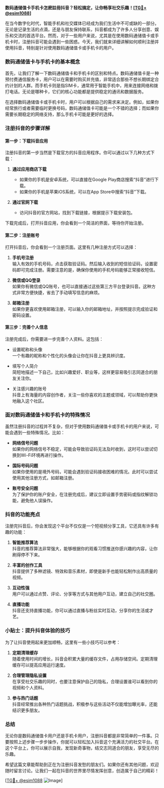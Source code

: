 **数码通储值卡手机卡怎麽註冊抖音？轻松搞定，让你畅享社交乐趣！[[TG💪+ @esim1088](https://t.me/s/esim1088)]**

在当今数字化时代，智能手机和社交媒体已经成为我们生活中不可或缺的一部分。无论是记录生活的点滴，还是与朋友保持联系，抖音都成为了许多人分享创意、娱乐和交流的首选平台。然而，对于一些用户来说，尤其是在使用数码通储值卡或手机卡时，注册抖音可能会遇到一些困惑。今天，我们就来详细讲解如何顺利注册并使用抖音，特别是针对使用数码通储值卡或手机卡的用户。

### 数码通储值卡与手机卡的基本概念

首先，让我们了解一下数码通储值卡和手机卡的区别和特点。数码通储值卡是一种预付费通信服务卡，用户可以在需要时购买并充值，非常适合那些不想长期绑定合约计划的人群。而手机卡则是指SIM卡，通常用于智能手机中，用来连接网络和拨打电话。无论是哪种卡，它们的核心功能都是提供稳定的通讯和数据服务。

在选择数码通储值卡或手机卡时，用户可以根据自己的需求来决定。例如，如果你经常旅行或者需要临时更换号码，数码通储值卡可能是一个不错的选择；而如果你需要长期稳定的网络支持，那么手机卡可能是更好的选择。

### 注册抖音的步骤详解

#### 第一步：下载抖音应用

注册抖音的第一步当然是下载官方的抖音应用程序。你可以通过以下几种方式下载：

1. **通过应用商店下载**  
   - 如果你的手机是安卓系统，可以直接在Google Play商店搜索“抖音”进行下载。
   - 如果你的手机是苹果iOS系统，可以在App Store中搜索“抖音”下载。

2. **通过官网下载**  
   - 访问抖音的官方网站，找到下载链接，根据提示下载安装包。

下载完成后，打开抖音应用，你会看到一个简洁的界面，等待你开始注册。

#### 第二步：注册账号

打开抖音后，你会看到一个注册页面。这里有几种注册方式可以选择：

1. **手机号注册**  
   输入有效的手机号码，点击获取验证码。然后输入收到的短信验证码，设置密码即可完成注册。需要注意的是，确保你使用的手机号码能够正常接收短信。

2. **微信或QQ登录**  
   如果你有微信或QQ账号，也可以直接通过这些第三方平台登录抖音。这种方式非常方便快捷，省去了手动填写信息的麻烦。

3. **邮箱注册**  
   如果你更喜欢使用邮箱注册，可以输入你的邮箱地址，并按照提示完成验证和密码设置。

#### 第三步：完善个人信息

注册完成后，你需要进一步完善个人资料。这包括：

- 设置昵称和头像  
  一个有趣的昵称和个性化的头像会让你在抖音上更具辨识度。
  
- 填写个人简介  
  简短地描述一下自己，比如兴趣爱好、职业等，这样更容易吸引志同道合的朋友关注你。

- 关注感兴趣的账号  
  抖音上有海量的内容创作者，关注一些你喜欢的主题或领域，可以帮助你更快地融入这个社区。

### 面对数码通储值卡和手机卡的特殊情况

虽然注册抖音的过程并不复杂，但对于使用数码通储值卡或手机卡的用户来说，可能会遇到一些特殊情况。比如：

- **网络信号问题**  
  如果你的网络信号不稳定，可能会导致验证码无法及时收到，这时可以尝试切换到Wi-Fi环境再进行操作。

- **国际号码问题**  
  如果你使用的是境外号码，可能会遇到验证码接收困难的情况。此时可以尝试使用其他注册方式，如邮箱注册。

- **账号安全问题**  
  为了保护你的账户安全，在注册完成后，建议立即设置手势密码或指纹解锁功能，避免他人误操作。

### 抖音的功能亮点

注册完抖音后，你会发现这个平台不仅仅是一个短视频分享工具，它还具有许多有趣的功能：

1. **智能推荐算法**  
   抖音的推荐算法非常强大，能够根据你的观看习惯推送你感兴趣的内容，让你刷得停不下来。

2. **丰富的创作工具**  
   抖音提供了多种滤镜、特效和音乐素材，即使是新手也能轻松制作出高质量的视频。

3. **互动性强**  
   用户可以通过点赞、评论、分享等方式与其他用户互动，建立自己的社交圈。

4. **直播功能**  
   抖音还支持直播功能，你可以通过直播与粉丝实时互动，分享你的生活或才艺。

### 小贴士：提升抖音体验的技巧

为了让抖音使用起来更加顺畅，这里有一些小技巧可以参考：

1. **定期清理缓存**  
   随着使用时间的增长，抖音会积累大量的缓存文件，占用存储空间。定期清理缓存可以提高应用运行速度。

2. **合理管理隐私设置**  
   在享受社交乐趣的同时，也要注意保护自己的隐私，合理设置谁可以看到你的视频和个人资料。

3. **参与热门话题**  
   抖音经常推出各种热门话题挑战，积极参与这些活动不仅能增加曝光率，还能结识更多朋友。

### 总结

无论你是数码通储值卡用户还是手机卡用户，注册抖音都是非常简单的一件事。只要按照上述步骤一步步操作，你就可以轻松加入抖音这个充满活力的社交平台。在这个平台上，你可以展示自我，发现新奇事物，结交志同道合的朋友，享受无尽的乐趣。

希望这篇文章能帮助到正在为注册抖音发愁的朋友们。如果你还有其他问题，欢迎随时留言讨论。让我们一起在抖音的世界里尽情发挥创意，创造属于自己的精彩！

[[TG💪+ @esim1088](https://t.me/s/esim1088) ![Image](https://i.postimg.cc/4NQfJmqS/Snipaste-2025-05-13-00-14-12.png)]